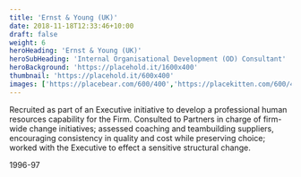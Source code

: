 ```yaml
---
title: 'Ernst & Young (UK)'
date: 2018-11-18T12:33:46+10:00
draft: false
weight: 6
heroHeading: 'Ernst & Young (UK)'
heroSubHeading: 'Internal Organisational Development (OD) Consultant'
heroBackground: 'https://placehold.it/1600x400'
thumbnail: 'https://placehold.it/600x400'
images: ['https://placebear.com/600/400','https://placekitten.com/600/400']
---
```


Recruited as part of an Executive initiative to develop a professional human resources capability for the Firm.  Consulted to Partners in charge of firm-wide change initiatives; assessed coaching and teambuilding suppliers, encouraging consistency in quality and cost while preserving choice; worked with the Executive to effect a sensitive structural change. 

1996-97
